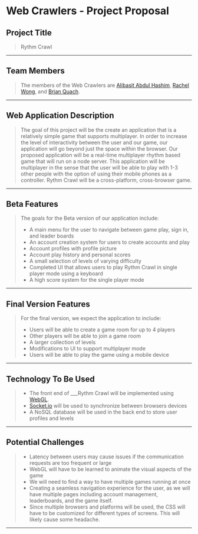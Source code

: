 # Web Crawlers - Project Proposal

## Project Title
> Rythm Crawl

***

## Team Members
> The members of the Web Crawlers are [Alibasit Abdul Hashim](https://github.com/ali-basit), [Rachel Wong](https://github.com/rachel-wong), and [Brian Quach](https://github.com/Brian-Quach).

***

## Web Application Description
> The goal of this project will be the create an application that is a relatively simple game that supports multiplayer. In order to increase the level of interactivity between the user and our game, our application will go beyond just the space within the browser. Our proposed application will be a real-time multiplayer rhythm based game that will run on a node server. This application will be multiplayer in the sense that the user will be able to play with 1-3 other people with the option of using their mobile phones as a controller. Rythm Crawl will be a cross-platform, cross-browser game.

***

## Beta Features
> The goals for the Beta version of our application include:
> * A main menu for the user to navigate between game play, sign in, and leader boards
> * An account creation system for users to create accounts and play
> * Account profiles with profile picture
> * Account play history and personal scores
> * A small selection of levels of varying difficulty
> * Completed UI that allows users to play Rythm Crawl in single player mode using a keyboard
> * A high score system for the single player mode

***

## Final Version Features
> For the final version, we expect the application to include:
> * Users will be able to create a game room for up to 4 players
> * Other players will be able to join a game room
> * A larger collection of levels 
> * Modifications to UI to support multiplayer mode
> * Users will be able to play the game using a mobile device

***

## Technology To Be Used
> * The front end of ___Rythm Crawl will be implemented using [WebGL](https://developer.mozilla.org/en-US/docs/Web/API/WebGL_API).
> * [Socket.io](https://socket.io/) will be used to synchronize between browsers devices
> * A NoSQL database will be used in the back end to store user profiles and levels

***

## Potential Challenges
> * Latency between users may cause issues if the communication requests are too frequent or large
> * WebGL will have to be learned to animate the visual aspects of the game
> * We will need to find a way to have multiple games running at once
> * Creating a seamless navigation experience for the user, as we will have multiple pages including account management, leaderboards, and the game itself.
> * Since multiple browsers and platforms will be used, the CSS will have to be customized for different types of screens. This will likely cause some headache.

***

> 
